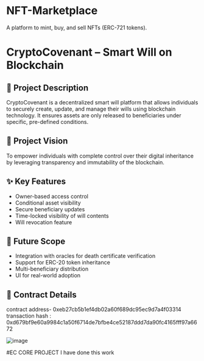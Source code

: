 # NFT-Marketplace
A platform to mint, buy, and sell NFTs (ERC-721 tokens).
# CryptoCovenant – Smart Will on Blockchain

## 📘 Project Description
CryptoCovenant is a decentralized smart will platform that allows individuals to securely create, update, and manage their wills using blockchain technology. It ensures assets are only released to beneficiaries under specific, pre-defined conditions.

## 🎯 Project Vision
To empower individuals with complete control over their digital inheritance by leveraging transparency and immutability of the blockchain.

## ✨ Key Features
- Owner-based access control
- Conditional asset visibility
- Secure beneficiary updates
- Time-locked visibility of will contents
- Will revocation feature

## 🔭 Future Scope
- Integration with oracles for death certificate verification
- Support for ERC-20 token inheritance
- Multi-beneficiary distribution
- UI for real-world adoption

## 📄 Contract Details
contract address- 0xeb27cb5b1ef4db02a60f689dc95ec9d7a4f03314
transaction hash : 0xd679bf9e60a9984c1a50f6714de7bfbe4ce52187ddd7da90fc4165fff97a6672

![image](https://github.com/user-attachments/assets/fed85bf5-e95b-4e2c-b35c-7451abbe50b2)

#EC CORE PROJECT
I have done this work


